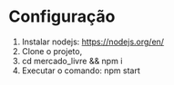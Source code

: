 # Configuração #

1. Instalar nodejs: https://nodejs.org/en/
2. Clone o projeto,
3. cd mercado_livre && npm i
4. Executar o comando: npm start

